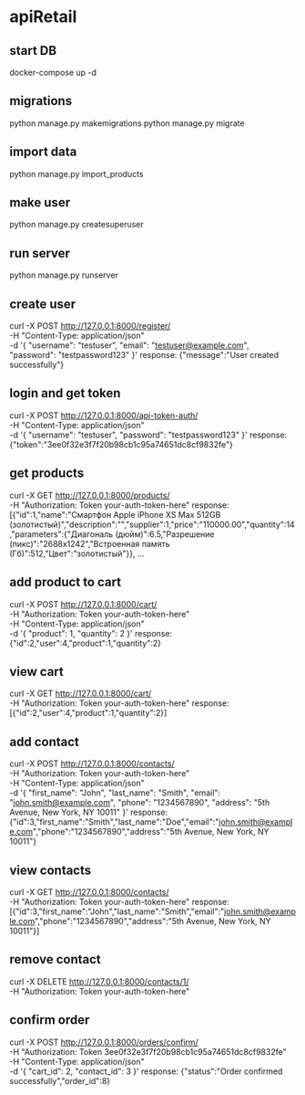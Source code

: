 # apiRetail

## start DB
docker-compose up -d

## migrations
python manage.py makemigrations
python manage.py migrate

## import data
python manage.py import_products

## make user
python manage.py createsuperuser

## run server
python manage.py runserver

## create user
curl -X POST http://127.0.0.1:8000/register/ \
    -H "Content-Type: application/json" \
    -d '{
        "username": "testuser",
        "email": "testuser@example.com",
        "password": "testpassword123"
    }'
response:
{"message":"User created successfully"}

## login and get token
curl -X POST http://127.0.0.1:8000/api-token-auth/ \
    -H "Content-Type: application/json" \
    -d '{
        "username": "testuser",
        "password": "testpassword123"
    }'
response:
{"token":"3ee0f32e3f7f20b98cb1c95a74651dc8cf9832fe"}

## get products
curl -X GET http://127.0.0.1:8000/products/ \
    -H "Authorization: Token your-auth-token-here"
response:
[{"id":1,"name":"Смартфон Apple iPhone XS Max 512GB (золотистый)","description":"","supplier":1,"price":"110000.00","quantity":14,"parameters":{"Диагональ (дюйм)":6.5,"Разрешение (пикс)":"2688x1242","Встроенная память (Гб)":512,"Цвет":"золотистый"}}, ...

## add product to cart
curl -X POST http://127.0.0.1:8000/cart/ \
    -H "Authorization: Token your-auth-token-here" \
    -H "Content-Type: application/json" \
    -d '{
        "product": 1,
        "quantity": 2
    }'
response:
{"id":2,"user":4,"product":1,"quantity":2}

## view cart
curl -X GET http://127.0.0.1:8000/cart/ \
    -H "Authorization: Token your-auth-token-here"
response:
[{"id":2,"user":4,"product":1,"quantity":2}]

## add contact
curl -X POST http://127.0.0.1:8000/contacts/ \
    -H "Authorization: Token your-auth-token-here" \
    -H "Content-Type: application/json" \
    -d '{
        "first_name": "John",
        "last_name": "Smith",
        "email": "john.smith@example.com",
        "phone": "1234567890",
        "address": "5th Avenue, New York, NY 10011"
    }'
response:
{"id":3,"first_name":"Smith","last_name":"Doe","email":"john.smith@example.com","phone":"1234567890","address":"5th Avenue, New York, NY 10011"}

## view contacts

curl -X GET http://127.0.0.1:8000/contacts/ \
    -H "Authorization: Token your-auth-token-here"
response:
[{"id":3,"first_name":"John","last_name":"Smith","email":"john.smith@example.com","phone":"1234567890","address":"5th Avenue, New York, NY 10011"}]

## remove contact
curl -X DELETE http://127.0.0.1:8000/contacts/1/ \
    -H "Authorization: Token your-auth-token-here"

## confirm order
curl -X POST http://127.0.0.1:8000/orders/confirm/ \
    -H "Authorization: Token 3ee0f32e3f7f20b98cb1c95a74651dc8cf9832fe" \
    -H "Content-Type: application/json" \
    -d '{
        "cart_id": 2,
        "contact_id": 3
    }'
response:
{"status":"Order confirmed successfully","order_id":8}


